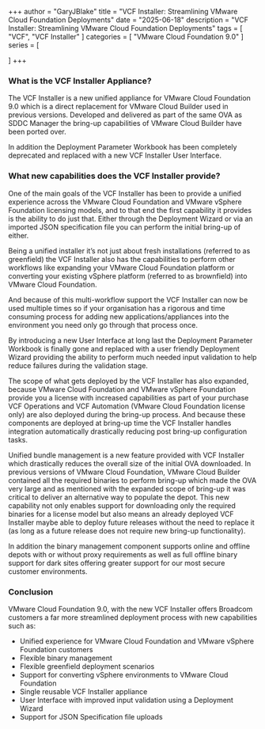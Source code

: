 +++
author = "GaryJBlake"
title = "VCF Installer: Streamlining VMware Cloud Foundation Deployments"
date = "2025-06-18"
description = "VCF Installer: Streamlining VMware Cloud Foundation Deployments"
tags = [
    "VCF",
    "VCF Installer"
]
categories = [
    "VMware Cloud Foundation 9.0"
]
series = [

]
+++

### What is the VCF Installer Appliance?

The VCF Installer is a new unified appliance for VMware Cloud Foundation 9.0 which is a direct replacement for VMware Cloud Builder used in previous versions. Developed and delivered as part of the same OVA as SDDC Manager the bring-up capabilities of VMware Cloud Builder have been ported over.

In addition the Deployment Parameter Workbook has been completely deprecated and replaced with a new VCF Installer User Interface.

### What new capabilities does the VCF Installer provide?

One of the main goals of the VCF Installer has been to provide a unified experience across the VMware Cloud Foundation and VMware vSphere Foundation licensing models, and to that end the first capability it provides is the ability to do just that. Either through the Deployment Wizard or via an imported JSON specification file you can perform the initial bring-up of either.

Being a unified installer it’s not just about fresh installations (referred to as greenfield) the VCF Installer also has the capabilities to perform other workflows like expanding your VMware Cloud Foundation platform or converting your existing vSphere platform (referred to as brownfield) into VMware Cloud Foundation. 

And because of this multi-workflow support the VCF Installer can now be used multiple times so if your organisation has a rigorous and time consuming process for adding new applications/appliances into the environment you need only go through that process once.

By introducing a new User Interface at long last the Deployment Parameter Workbook is finally gone and replaced with a user friendly Deployment Wizard providing the ability to perform much needed input validation to help reduce failures during the validation stage.

The scope of what gets deployed by the VCF Installer has also expanded, because VMware Cloud Foundation and VMware vSphere Foundation provide you a license with increased capabilities as part of your purchase VCF Operations and VCF Automation (VMware Cloud Foundation license only) are also deployed during the bring-up process. And because these components are deployed at bring-up time the VCF Installer handles integration automatically drastically reducing post bring-up configuration tasks.

Unified bundle management is a new feature provided with VCF Installer which drastically reduces the overall size of the initial OVA downloaded. In previous versions of VMware Cloud Foundation, VMware Cloud Builder contained all the required binaries to perform bring-up which made the OVA very large and as mentioned with the expanded scope of bring-up it was critical to deliver an alternative way to populate the depot. This new capability not only enables support for downloading only the required binaries for a license model but also means an already deployed VCF Installer maybe able to deploy future releases without the need to replace it (as long as a future release does not require new bring-up functionality).

In addition the binary management component supports online and offline depots with or without proxy requirements as well as full offline binary support for dark sites offering greater support for our most secure customer environments.

### Conclusion

VMware Cloud Foundation 9.0, with the new VCF Installer offers Broadcom customers a far more streamlined deployment process with new capabilities such as:

- Unified experience for VMware Cloud Foundation and VMware vSphere Foundation customers
- Flexible binary management
- Flexible greenfield deployment scenarios
- Support for converting vSphere environments to VMware Cloud Foundation
- Single reusable VCF Installer appliance
- User Interface with improved input validation using a Deployment Wizard
- Support for JSON Specification file uploads
